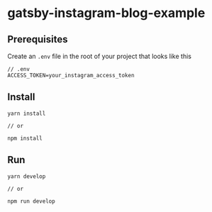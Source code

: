 # gatsby-instagram-blog-example

## Prerequisites

Create an `.env` file in the root of your project that looks like this

```
// .env
ACCESS_TOKEN=your_instagram_access_token
```

## Install

```
yarn install

// or

npm install
```

## Run

```
yarn develop

// or

npm run develop
```
